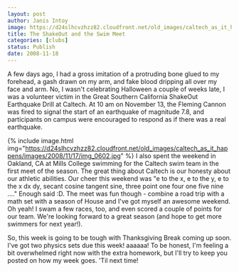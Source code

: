 ```yaml
---
layout: post
author: Janis Intoy
image: https://d24slhcvzhzz82.cloudfront.net/old_images/caltech_as_it_happens/images/2008/11/17/img_0604.jpg
title: The ShakeOut and the Swim Meet
categories: [clubs]
status: Publish
date: 2008-11-18
---
```


A few days ago, I had a gross imitation of a protruding bone glued to my forehead, a gash drawn on my arm, and fake blood dripping all over my face and arm. No, I wasn't celebrating Halloween a couple of weeks late, I was a volunteer victim in the Great Southern California ShakeOut Earthquake Drill at Caltech. At 10 am on November 13, the Fleming Cannon was fired to signal the start of an earthquake of magnitude 7.8, and participants on campus were encouraged to respond as if there was a real earthquake.


{% include image.html img="https://d24slhcvzhzz82.cloudfront.net/old_images/caltech_as_it_happens/images/2008/11/17/img_0602.jpg" %}
I also spent the weekend in Oakland, CA at Mills College swimming for the Caltech swim team in the first meet of the season. The great thing about Caltech is our honesty about our athletic abilities. Our cheer this weekend was "e to the x, e to the y, e to the x dx dy, secant cosine tangent sine, three point one four one five nine ...." Enough said :D. The meet was fun though - combine a road trip with a math set with a season of House and I've got myself an awesome weekend. Oh yeah! I swam a few races, too, and even scored a couple of points for our team. We're looking forward to a great season (and hope to get more swimmers for next year!).

So, this week is going to be tough with Thanksgiving Break coming up soon. I've got two physics sets due this week! aaaaaa! To be honest, I'm feeling a bit overwhelmed right now with the extra homework, but I'll try to keep you posted on how my week goes. 'Til next time!
